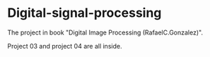 # Digital-signal-processing

The project in book "Digital Image Processing (RafaelC.Gonzalez)".

Project 03 and project 04 are all inside.
